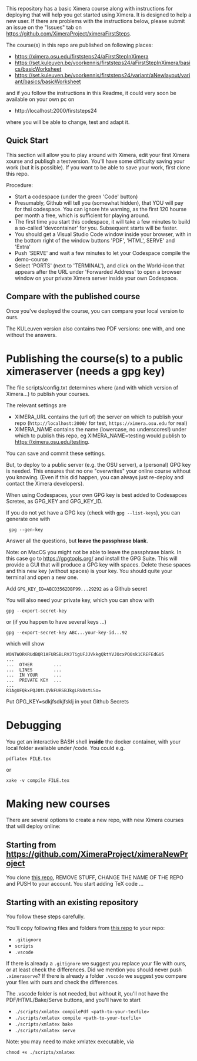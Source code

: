 This repository has a basic Ximera course along with instructions for deploying that will help you get started using Ximera. It is designed to help a new user. If there are problems with the instructions below, please submit an issue on the "Issues" tab on https://github.com/XimeraProject/ximeraFirstSteps.


The course(s) in this repo are published on following places:

* https://ximera.osu.edu/firststeps24/aFirstStepInXimera 
* https://set.kuleuven.be/voorkennis/firststeps24/aFirstStepInXimera/basics/basicWorksheet
* https://set.kuleuven.be/voorkennis/firststeps24/variant/aNewlayout/variant/basics/basicWorksheet

and if you follow the instructions in this Readme, it could very soon be available on your own pc on

* http://localhost:2000/firststeps24

where you will be able to change, test and adapt it. 

## Quick Start

This section will allow you to play around with Ximera, edit your first Ximera xourse and publisgh a testversion.
You'll have some difficulty saving your work (but it is possible).
If you want to be able to save your work, first clone this repo. 

Procedure:
* Start a codespace  (under the green 'Code' button)
* Presumably, Github will tell you (somewhat hidden), that YOU will pay for thsi codespace. You can ignore hte warning, as the first 120 hourse per month a free, which is sufficient for playing around.
* The first time you start this codespace, it will take a few minutes to build a so-called 'devcontainer' for you. Subsequent starts will be faster.
* You should get a Visual Studio Code window inside your browser, with in the bottom right of the window buttons 'PDF', 'HTML', SERVE' and 'Extra'
* Push 'SERVE' and wait a few minutes to let your Codespace compile the demo-course
* Select 'PORTS' (next to 'TERMINAL'), and click on the World-icon that appears after the URL under 'Forwarded Address' to open a browser window on your private Ximera server inside your own Codespace.



## Compare with the published course

Once you've deployed the course, you can compare your local version to ours. 

The KULeuven version also contains two PDF versions: one with, and one without the answers.

# Publishing the course(s) to a public ximeraserver (needs a gpg key)

The file scripts/config.txt determines where (and with which version of Ximera...) to publish your courses.

The relevant settings are 

* XIMERA_URL contains the (url of) the server on which to publish your repo (`http://localhost:2000/` for test, `https://ximera.osu.edu` for real)
* XIMERA_NAME contains the name (lowercase, no underscores!) under which to publish this repo, eg XIMERA_NAME=testing would publish to https://ximera.osu.edu/testing.

You can save and commit these settings.

But, to deploy to a public server (e.g. the OSU server), a (personal) GPG key is needed. This ensures that no one "overwrites" your online course without you knowing. (Even if this did happen, you can always just re-deploy and contact the Ximera developers).

When using Codespaces, your own GPG key is best added to Codesapces Scretes, as GPG_KEY and GPG_KEY_ID.

If you do not yet have a GPG key (check with `gpg --list-keys`), you can generate one with
```
 gpg --gen-key
```
Answer all the questions, but **leave the passphrase blank**.

Note: on MacOS you might not be able to leave the passphrase blank. In this case go to https://gpgtools.org/ and install the GPG Suite. This will provide a GUI that will produce a GPG key with spaces. Delete these spaces and this new key (without spaces) is your key. You should quite your terminal and open a new one. 


Add  `GPG_KEY_ID=ABCD3562DBF99...29292` as a Github secret

You will also need your private key, which you can show with 

```
gpg --export-secret-key
```
or (if you happen to have several keys ...)
```
gpg --export-secret-key ABC...your-key-id...92
```
which will show 
```
WONTWORKRUdBQR1AFURSBLRVJTigUFJJVkkgQktYVJOcxPQ0sk1CREFEdGU5
...
...  OTHER        ...
...  LINES        ... 
...  IN YOUR      ...
...  PRIVATE KEY  ...
...
R1AgUFQkxPQJ0tLQVkFURSBJkgLRV0stLSo=
```

Put GPG_KEY=sdkjfsdkjfsklj  in yout Github Secrets




# Debugging

You get an interactive BASH shell **inside** the docker container, with your local folder available under /code.
You could e.g. 
```
pdflatex FILE.tex
```
or
```
xake -v compile FILE.tex 
```

# Making new courses

There are several options to create a new repo, with new Ximera courses that will deploy online:

## Starting from https://github.com/XimeraProject/ximeraNewProject

You clone [this repo](https://github.com/XimeraProject/ximeraNewProject), REMOVE STUFF, CHANGE THE NAME OF THE REPO and PUSH to your account.
You start adding TeX code ...

## Starting with an existing repository

You follow these steps carefully. 

You'll copy following files and folders from [this repo](https://github.com/XimeraProject/ximeraNewProject) to your repo:
* `.gitignore` 
* `scripts`
* `.vscode`

If there is already a `.gitignore` we suggest you replace your file with ours, or at least check the differences. Did we mention you should never push `.ximeraserve`?
If there is already a folder `.vscode` we suggest you compare your files with ours and check the differences.

The .vscode folder is not needed, but without it, you'll not have the PDF/HTML/Bake/Serve buttons, and you'll have to start 
* `./scripts/xmlatex compilePdf <path-to-your-texfile>`
* `./scripts/xmlatex compile <path-to-your-texfile>`
* `./scripts/xmlatex bake`
* `./scripts/xmlatex serve`

Note: you may need to make xmlatex executable, via
```
chmod +x ./scripts/xmlatex
```
